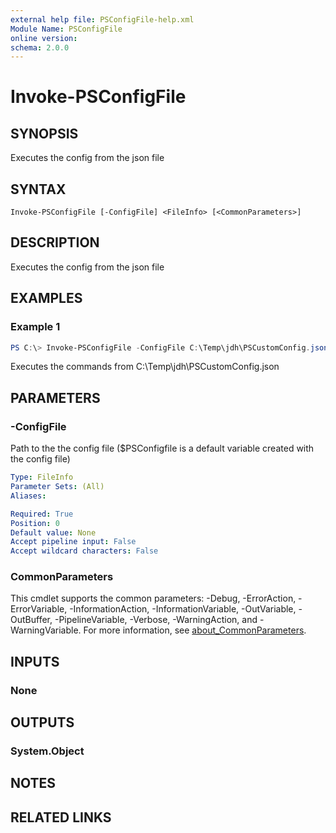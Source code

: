 ```yaml
---
external help file: PSConfigFile-help.xml
Module Name: PSConfigFile
online version:
schema: 2.0.0
---
```


# Invoke-PSConfigFile

## SYNOPSIS
Executes the config from the json file

## SYNTAX

```
Invoke-PSConfigFile [-ConfigFile] <FileInfo> [<CommonParameters>]
```

## DESCRIPTION
Executes the config from the json file

## EXAMPLES

### Example 1
```powershell
PS C:\> Invoke-PSConfigFile -ConfigFile C:\Temp\jdh\PSCustomConfig.json
```

Executes the commands from C:\Temp\jdh\PSCustomConfig.json

## PARAMETERS

### -ConfigFile
Path to the the config file ($PSConfigfile is a default variable created with the config file)

```yaml
Type: FileInfo
Parameter Sets: (All)
Aliases:

Required: True
Position: 0
Default value: None
Accept pipeline input: False
Accept wildcard characters: False
```

### CommonParameters
This cmdlet supports the common parameters: -Debug, -ErrorAction, -ErrorVariable, -InformationAction, -InformationVariable, -OutVariable, -OutBuffer, -PipelineVariable, -Verbose, -WarningAction, and -WarningVariable. For more information, see [about_CommonParameters](http://go.microsoft.com/fwlink/?LinkID=113216).

## INPUTS

### None
## OUTPUTS

### System.Object
## NOTES

## RELATED LINKS

